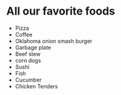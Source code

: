 # All our favorite foods

- Pizza
- Coffee
- Oklahoma onion smash burger
- Garbage plate
- Beef stew
- corn dogs
- Sushi
- Fish
- Cucumber
- Chicken Tenders